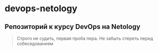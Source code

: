 # devops-netology
<h2>Репозиторий к курсу DevOps на Netology</h2>

>Строго не судить, первая проба пера. Не забыть стереть перед собеседованием


